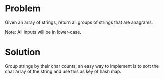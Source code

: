Problem
===
Given an array of strings, return all groups of strings that are anagrams.

Note: All inputs will be in lower-case.

Solution
===

Group strings by their char counts, an easy way to implement is to sort the char array of the string and use this as key of hash map.